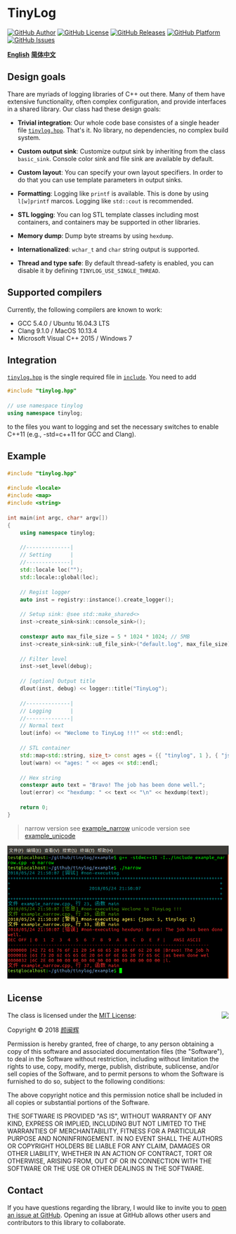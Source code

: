 # TinyLog

[![GitHub Author](https://img.shields.io/badge/author-%E9%A2%9C%E9%97%BD%E8%BE%89-blue.svg)](mailto:yanminhui163@163.com)
[![GitHub License](https://img.shields.io/badge/license-MIT-blue.svg)](https://www.github.com/yanminhui/tinylog/tree/master/LICENSE)
[![GitHub Releases](https://img.shields.io/github/release/yanminhui/tinylog.svg)](https://github.com/yanminhui/tinylog/releases)
[![GitHub Platform](https://img.shields.io/badge/platform-%20linux%20%7C%20macos%20%7C%20windows%20-brightgreen.svg)](https://github.com/yanminhui/tinylog/tree/master/README.md)
[![GitHub Issues](https://img.shields.io/github/issues/yanminhui/tinylog.svg)](https://github.com/yanminhui/tinylog/issues)

[**English**](https://github.com/yanminhui/tinylog/tree/master/README.md)    [**简体中文**](https://github.com/yanminhui/tinylog/tree/master/README_CN.md)

## Design goals

Thare are myriads of logging libraries of C++ out there. Many of them have extensive functionality, often complex configuration, and provide interfaces in a shared library. Our class had these design goals:

- **Trivial integration**: Our whole code base consistes of a single header file [`tinylog.hpp`](https://github.com/yanminhui/tinylog/tree/master/include/tinylog.hpp). That's it. No library, no dependencies, no complex build system.

- **Custom output sink**: Customize output sink by inheriting from the class `basic_sink`. Console color sink and file sink are available by default.

- **Custom layout**: You can specify your own layout specifiers. In order to do that you can use template parameters in output sinks.

- **Formatting**: Logging like `printf` is available. This is done by using `l[w]printf` marcos. Logging like `std::cout` is recommended.

- **STL logging**: You can log STL template classes including most containers, and containers may be supported in other libraries.

- **Memory dump**: Dump byte streams by using `hexdump`.

- **Internationalized**: `wchar_t` and `char` string output is supported.

- **Thread and type safe**: By default thread-safety is enabled, you can disable it by defining `TINYLOG_USE_SINGLE_THREAD`.

## Supported compilers

Currently, the following compilers are known to work:

- GCC 5.4.0 / Ubuntu 16.04.3 LTS
- Clang 9.1.0 / MacOS 10.13.4
- Microsoft Visual C++ 2015 / Windows 7

## Integration

[`tinylog.hpp`](https://github.com/yanminhui/tinylog/tree/master/include/tinylog.hpp) is the single required file in [`include`](https://github.com/yanminhui/tinylog/tree/master/include). You need to add

~~~cpp
#include "tinylog.hpp"

// use namespace tinylog
using namespace tinylog;
~~~

to the files you want to logging and set the necessary switches to enable C++11 (e.g., -std=c++11 for GCC and Clang).

## Example

~~~cpp
#include "tinylog.hpp"

#include <locale>
#include <map>
#include <string>

int main(int argc, char* argv[])
{
    using namespace tinylog;

    //--------------|
    // Setting      |
    //--------------|
    std::locale loc("");
    std::locale::global(loc);

    // Regist logger
    auto inst = registry::instance().create_logger();

    // Setup sink: @see std::make_shared<>
    inst->create_sink<sink::console_sink>();

    constexpr auto max_file_size = 5 * 1024 * 1024; // 5MB
    inst->create_sink<sink::u8_file_sink>("default.log", max_file_size);

    // Filter level
    inst->set_level(debug);

    // [option] Output title
    dlout(inst, debug) << logger::title("TinyLog");

    //--------------|
    // Logging      |
    //--------------|
    // Normal text
    lout(info) << "Weclome to TinyLog !!!" << std::endl;

    // STL container
    std::map<std::string, size_t> const ages = {{ "tinylog", 1 }, { "json", 5 }};
    lout(warn) << "ages: " << ages << std::endl;

    // Hex string
    constexpr auto text = "Bravo! The job has been done well.";
    lout(error) << "hexdump: " << text << "\n" << hexdump(text);

    return 0;
}
~~~

> narrow version see [example_narrow](https://github.com/yanminhui/tinylog/tree/master/example/example_narrow.cpp)
> unicode version see [example_unicode](https://github.com/yanminhui/tinylog/tree/master/example/example_unicode.cpp)

![example_narrow](https://raw.githubusercontent.com/yanminhui/tinylog/master/example/example_narrow.png)

## License

<img align="right" src="http://opensource.org/trademarks/opensource/OSI-Approved-License-100x137.png">

The class is licensed under the [MIT License](http://opensource.org/licenses/MIT):

Copyright &copy; 2018 [颜闽辉](mailto:yanminhui163@163.com)

Permission is hereby granted, free of charge, to any person obtaining a copy
of this software and associated documentation files (the "Software"), to deal
in the Software without restriction, including without limitation the rights
to use, copy, modify, merge, publish, distribute, sublicense, and/or sell
copies of the Software, and to permit persons to whom the Software is
furnished to do so, subject to the following conditions:

The above copyright notice and this permission notice shall be included in all
copies or substantial portions of the Software.

THE SOFTWARE IS PROVIDED "AS IS", WITHOUT WARRANTY OF ANY KIND, EXPRESS OR
IMPLIED, INCLUDING BUT NOT LIMITED TO THE WARRANTIES OF MERCHANTABILITY,
FITNESS FOR A PARTICULAR PURPOSE AND NONINFRINGEMENT. IN NO EVENT SHALL THE
AUTHORS OR COPYRIGHT HOLDERS BE LIABLE FOR ANY CLAIM, DAMAGES OR OTHER
LIABILITY, WHETHER IN AN ACTION OF CONTRACT, TORT OR OTHERWISE, ARISING FROM,
OUT OF OR IN CONNECTION WITH THE SOFTWARE OR THE USE OR OTHER DEALINGS IN THE
SOFTWARE.

## Contact

If you have questions regarding the library, I would like to invite you to [open an issue at GitHub](https://github.com/yanminhui/tinylog/issues/new). Opening an issue at GitHub allows other users and contributors to this library to collaborate.
